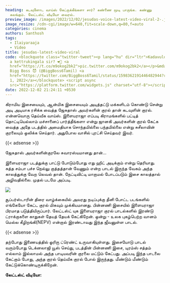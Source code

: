 ```yaml
---
heading: கடவுளோட வாய்ஸ் கேட்ருக்கீங்களா சார்? கண்ணை மூடி பாருங்க. கண்ணு
  கலங்கும். லேட்டஸ்ட் வீடியோ வைரல்.
preview_image: /images/2022/12/02/jesudas-voice-latest-video-viral-2-.jpg
image_resize: /cdn-cgi/image/w=640,fit=scale-down,q=80,f=auto
categories: cinema
authors: Santhosh
tags:
  - Ilaiyaraaja
  - Video
title: jesudas-latest-video-viral
code: <blockquote class="twitter-tweet"><p lang="hu" dir="ltr">Kadavuloda voice
  a kettrukingala sir? ❤️🥺 <a
  href="https://t.co/m9okog2bk2">pic.twitter.com/m9okog2bk2</a></p>&mdash; Real
  Bigg Boss 😈 (@BiggBoss6Tamil) <a
  href="https://twitter.com/BiggBoss6Tamil/status/1598362191446482944?ref_src=twsrc%5Etfw">December
  1, 2022</a></blockquote> <script async
  src="https://platform.twitter.com/widgets.js" charset="utf-8"></script>
date: 2022-12-02 21:24:11 +0530
---
```

கிராமிய இசையையும், ஆன்மிக இசையையும் அடித்தட்டு மக்களிடம் கொண்டு சென்று அடி அடியாக ரசிக்க வைத்த ஜேசுதாஸ் அவர்களின் குரல் தான் கடவுளின் குரல். என்னவொரு தெய்வீக வாய்ஸ். இளையராஜா எப்படி கிராமங்களில் பட்டித் தொட்டியெல்லாம் மச்சானைப் பார்த்தீங்களா என்று ஜானகி அவர்களின் குரல் கேட்க வைத்த அதே படத்தில் அமைதியாக சொந்தமில்லை பந்தமில்லை என்று சுசீலாவின் குரலையும் ஒலிக்க செய்தார். அதுபோல வாசில் புரட்சி செய்தவர் இவர். 

{{< adsense >}}

ஜேசுதாஸ் அவர்களின்குரலே சுவாரஸ்யமானது தான்…

இளையராஜா படத்துக்கு பாட்டு போடும்போது எது ஹிட் அடிக்கும் என்று தெரியாது. சுத்த சம்பா பச்ச நெல்லு குத்தத்தான் வேணும் என்ற பாடல் இருந்த வேகம் அந்த காலத்துக்கு வேற லெவல் தான். நேட்டிவிட்டி மாறாமல் போடப்படும் இசை காலத்தால் அழிவதில்லை. முதல் படமே அப்படி.

![](/images/2022/12/02/jesudas-voice-latest-video-viral-1-.jpg)

சூப்பர்ஸ்டாரின் திரை வாழ்க்கையில் அவரது நடிப்புக்கு தீனி போட்ட படங்களில் எங்கேயோ கேட்ட குரல் மிகவும் முக்கியமானது. பின்னணி இசையில் இளையராஜா பிரமாத படுத்தியிருப்பார். லேட்டஸ்ட் யுக இளையராஜா குரல் பாடல்களில் இரண்டு ட்ராக்குகளை காதுகள் தேயத் தேயக் கேட்கிறேன். ஒன்று - உலக புகழ்பெற்ற வானம் மெல்ல கீழிறங்கி(NEPV) என்றால் இரண்டாவது இந்த ஜீவனுள்ள பாடல். 

{{< adsense >}}

தற்போது இணையத்தில் ஓரிரு ட்ரெண்ட் உருவாகியுள்ளது. இசையோடு பாடல் வரும்போது டெக்னலாஜி யூஸ் செய்து, படத்தின் பின்னணி இசை, டிரம்ஸ் சத்தம் எல்லாம் இல்லாமல் அந்த பாடியவரின் குரலை மட்டும் கேட்பது. அப்படி இந்த பாடலை  கேட்கும் போது, அந்த குரல் தெய்வீக குரல் போல் இருந்தது. மீண்டும் மீண்டும் கேட்டுக்கொண்டிருக்கிறேன்.

**லேட்டஸ்ட் வீடியோ:**